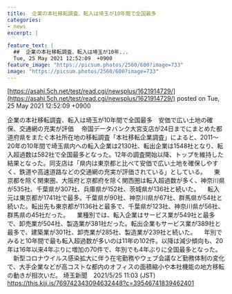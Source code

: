```yaml
---
title:  企業の本社移転調査、転入は埼玉が10年間で全国最多  
categories:
- news
excerpt: |
  
feature_text: |
  ##  企業の本社移転調査、転入は埼玉が10年...
  Tue, 25 May 2021 12:52:09  +0900
feature_image: "https://picsum.photos/2560/600?image=733"
image: "https://picsum.photos/2560/600?image=733"
---
```


[https://asahi.5ch.net/test/read.cgi/newsplus/1621914729/](https://asahi.5ch.net/test/read.cgi/newsplus/1621914729/)
posted on Tue, 25 May 2021 12:52:09  +0900

<!--more-->

企業の本社移転調査、転入は埼玉が10年間で全国最多　安価で広い土地の確保、交通網の充実が評価 　帝国データバンク大宮支店が24日までにまとめた都道府県をまたぐ本社所在地の移転調査「本社移転企業調査」によると、2011〜20年の10年間で埼玉県内への転入企業は2130社、転出企業は1548社となり、転入超過数は582社で全国最多となった。12年の調査開始以降、トップを維持した結果となった。同支店は「県内は東京都と比べて安価で広い土地を確保しやすく、鉄道や高速道路などの交通網の充実が評価されている」としている。 　東京都を除く関東圏、大阪府と京都府を除く関西圏は転入超過数が多く、神奈川県が535社、千葉県が307社、兵庫県が152社、茨城県が136社と続いた。 　転入元は東京都が1741社で最多。千葉県が90社、神奈川県が67社、群馬県が54社と続いた。転出先も東京都が1136社と最多で、千葉県が123社、神奈川県が56社、群馬県の45社だった。 　業種別では、転入企業はサービス業が549社と最多で、卸売業が504社、製造業が381社だった。転出企業もサービス業が389社と最多で、建築業が301社、卸売業が285社、製造業が239社と続いた。 　年別でみると10年間で最も転入超過数が多いのは11年の102件。以降は減少傾向も、20年は16年以来4年ぶりに増加の70件で、年別でも4年ぶりに全国最多となった。 　新型コロナウイルス感染拡大に伴う在宅勤務やウェブ会議など勤務体制の変化で、大手企業などが高コストな都内のオフィスの面積縮小や本社機能の地方移転の動きが相次いだ。 埼玉新聞　2021/5/25 11:03 (JST) https://this.kiji.is/769742343094632448?c=39546741839462401
